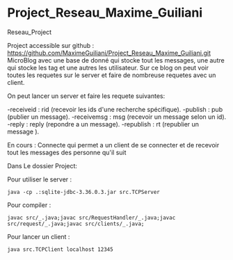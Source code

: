 # Project_Reseau_Maxime_Guiliani

Reseau_Project

Project accessible sur github : https://github.com/MaximeGuiliani/Project_Reseau_Maxime_Guiliani.git
MicroBlog avec une base de donné qui stocke tout les messages, une autre qui stocke les tag et une autres les utilisateur.
Sur ce blog on peut voir toutes les requetes sur le server et faire de nombreuse requetes avec un client.

On peut lancer un server et faire les requete suivantes:

-receiveid : rid (recevoir les ids d'une recherche spécifique).
-publish : pub (publier un message).
-receivemsg : msg (recevoir un message selon un id).
-reply : reply (repondre a un message).
-republish : rt (republier un message ).

En cours :
Connecte qui permet a un client de se connecter et de recevoir tout les messages des personne qu'il suit

Dans Le dossier Project:

Pour utiliser le server :

    java -cp .:sqlite-jdbc-3.36.0.3.jar src.TCPServer

Pour compiler :

    javac src/_.java;javac src/RequestHandler/_.java;javac src/request/_.java;javac src/clients/_.java;

Pour lancer un client :

    java src.TCPClient localhost 12345
